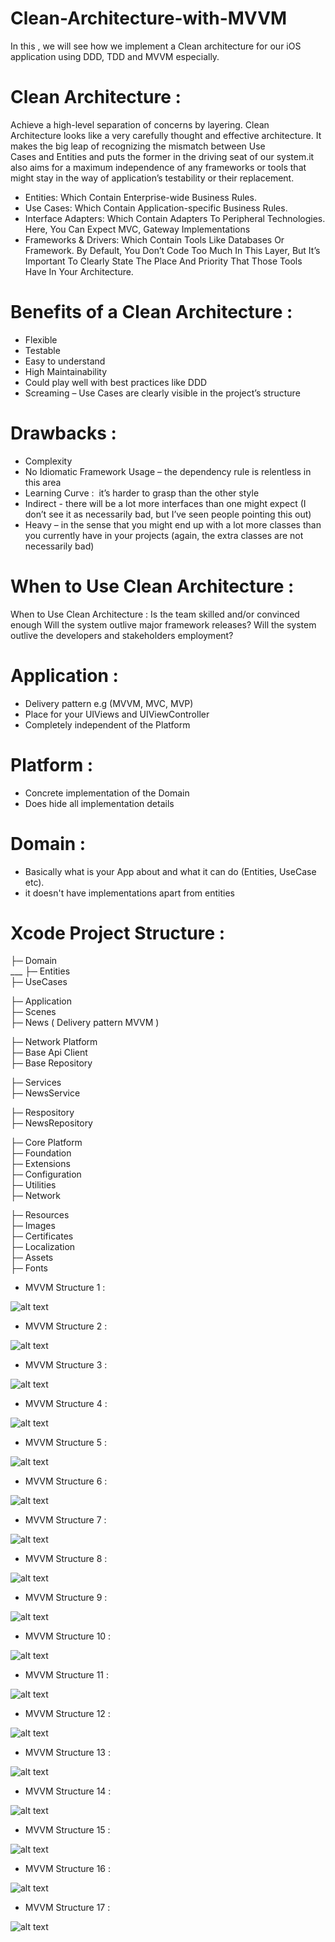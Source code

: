 # Clean-Architecture-with-MVVM
In this , we will see how we implement a Clean architecture for our iOS application using DDD, TDD and MVVM especially. 


# Clean Architecture :

Achieve a high-level separation of concerns by layering. Clean Architecture looks like a very carefully thought and effective architecture. It makes the big leap of recognizing the mismatch between Use Cases and Entities and puts the former in the driving seat of our system.it also aims for a maximum independence of any frameworks or tools that might stay in the way of application’s testability or their replacement.


* Entities: Which Contain Enterprise-wide Business Rules. 
* Use Cases: Which Contain Application-specific Business Rules. 
* Interface Adapters: Which Contain Adapters To Peripheral Technologies. Here, You Can Expect MVC, Gateway Implementations 
* Frameworks & Drivers: Which Contain Tools Like Databases Or Framework. By Default, You Don’t Code Too Much In This Layer, But It’s Important To Clearly State The Place And Priority That Those Tools Have In Your Architecture.


# Benefits of a Clean Architecture :
- Flexible
- Testable
- Easy to understand
- High Maintainability
- Could play well with best practices like DDD
- Screaming – Use Cases are clearly visible in the project’s structure

# Drawbacks :
- Complexity
- No Idiomatic Framework Usage – the dependency rule is relentless in this area
- Learning Curve :  it’s harder to grasp than the other style
- Indirect - there will be a lot more interfaces than one might expect (I don’t see it as necessarily bad, but I’ve seen people pointing this out)
- Heavy – in the sense that you might end up with a lot more classes than you currently have in your projects (again, the extra classes are not necessarily bad)


# When to Use Clean Architecture : 

When to Use Clean Architecture :  Is the team skilled and/or convinced enough
Will the system outlive major framework releases?
Will the system outlive the developers and stakeholders employment?


 # Application :
- Delivery pattern e.g (MVVM, MVC, MVP)
- Place for your UIViews and UIViewController
- Completely independent of the Platform

# Platform :
- Concrete implementation of the Domain
- Does hide all implementation details

# Domain : 
- Basically what is your App about and what it can do (Entities, UseCase etc).
- it doesn't have implementations apart from entities

# Xcode Project Structure :


├─ Domain <br/>
 ___ ├─ Entities<br/>
 ├─ UseCases<br/>

├─ Application<br/>
  ├─ Scenes<br/>
    ├─  News ( Delivery pattern MVVM )<br/>

├─ Network Platform<br/>
  ├─ Base Api Client<br/>
  ├─ Base Repository<br/>
 
  ├─ Services<br/>
	├─ NewsService<br/>

  ├─ Respository<br/>
	├─ NewsRepository<br/>

├─ Core Platform<br/>
  ├─ Foundation<br/>
  ├─ Extensions<br/>
  ├─ Configuration<br/>
  ├─ Utilities<br/>
  ├─ Network<br/>

├─ Resources<br/>
  ├─ Images<br/>
  ├─ Certificates<br/>
  ├─ Localization<br/>
  ├─ Assets<br/>
  ├─ Fonts<br/>



- MVVM Structure 1 : 

![alt text](https://github.com/ITHHKN/Clean-Architecture-with-MVVM/blob/master/screenshots/MVVM%20with%20Clean%20Architecture%20-%201.png)

- MVVM Structure 2 : 

![alt text](https://github.com/ITHHKN/Clean-Architecture-with-MVVM/blob/master/screenshots/MVVM%20with%20Clean%20Architecture%20-%202.png)

- MVVM Structure 3 : 

![alt text](https://github.com/ITHHKN/Clean-Architecture-with-MVVM/blob/master/screenshots/MVVM%20with%20Clean%20Architecture%20-%203.png)

- MVVM Structure 4 : 

![alt text](https://github.com/ITHHKN/Clean-Architecture-with-MVVM/blob/master/screenshots/MVVM%20with%20Clean%20Architecture%20-%204.png)

- MVVM Structure 5 : 

![alt text](https://github.com/ITHHKN/Clean-Architecture-with-MVVM/blob/master/screenshots/MVVM%20with%20Clean%20Architecture%20-%205.png)

- MVVM Structure 6 : 

![alt text](https://github.com/ITHHKN/Clean-Architecture-with-MVVM/blob/master/screenshots/MVVM%20with%20Clean%20Architecture%20-%206.png)

- MVVM Structure 7 : 

![alt text](https://github.com/ITHHKN/Clean-Architecture-with-MVVM/blob/master/screenshots/MVVM%20with%20Clean%20Architecture%20-%207.png)

- MVVM Structure 8 : 

![alt text](https://github.com/ITHHKN/Clean-Architecture-with-MVVM/blob/master/screenshots/MVVM%20with%20Clean%20Architecture%20-%208.png)

- MVVM Structure 9 : 

![alt text](https://github.com/ITHHKN/Clean-Architecture-with-MVVM/blob/master/screenshots/MVVM%20with%20Clean%20Architecture%20-%209.png)

- MVVM Structure 10 : 

![alt text](https://github.com/ITHHKN/Clean-Architecture-with-MVVM/blob/master/screenshots/MVVM%20with%20Clean%20Architecture%20-%2010.png)

- MVVM Structure 11 : 

![alt text](https://github.com/ITHHKN/Clean-Architecture-with-MVVM/blob/master/screenshots/MVVM%20with%20Clean%20Architecture%20-%2011.png)

- MVVM Structure 12 : 

![alt text](https://github.com/ITHHKN/Clean-Architecture-with-MVVM/blob/master/screenshots/MVVM%20with%20Clean%20Architecture%20-%2012.png)

- MVVM Structure 13 : 

![alt text](https://github.com/ITHHKN/Clean-Architecture-with-MVVM/blob/master/screenshots/MVVM%20with%20Clean%20Architecture%20-%2013.png)

- MVVM Structure 14 : 

![alt text](https://github.com/ITHHKN/Clean-Architecture-with-MVVM/blob/master/screenshots/MVVM%20with%20Clean%20Architecture%20-%2014.png)

- MVVM Structure 15 : 

![alt text](https://github.com/ITHHKN/Clean-Architecture-with-MVVM/blob/master/screenshots/MVVM%20with%20Clean%20Architecture%20-%2015.png)

- MVVM Structure 16 : 

![alt text](https://github.com/ITHHKN/Clean-Architecture-with-MVVM/blob/master/screenshots/MVVM%20with%20Clean%20Architecture%20-%2016.png)

- MVVM Structure 17 : 

![alt text](https://github.com/ITHHKN/Clean-Architecture-with-MVVM/blob/master/screenshots/MVVM%20with%20Clean%20Architecture%20-%2017.png)

